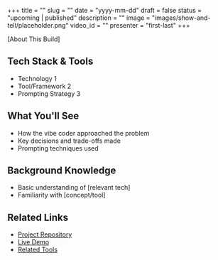 +++
title = ""
slug = ""
date = "yyyy-mm-dd"
draft = false
status = "upcoming | published"
description = ""
image = "images/show-and-tell/placeholder.png"
video_id = ""
presenter = "first-last"
+++

[About This Build]

## Tech Stack & Tools

- Technology 1
- Tool/Framework 2
- Prompting Strategy 3

## What You'll See

- How the vibe coder approached the problem
- Key decisions and trade-offs made
- Prompting techniques used

## Background Knowledge

- Basic understanding of [relevant tech]
- Familiarity with [concept/tool]

## Related Links

- [Project Repository](link)
- [Live Demo](link)
- [Related Tools](link)
